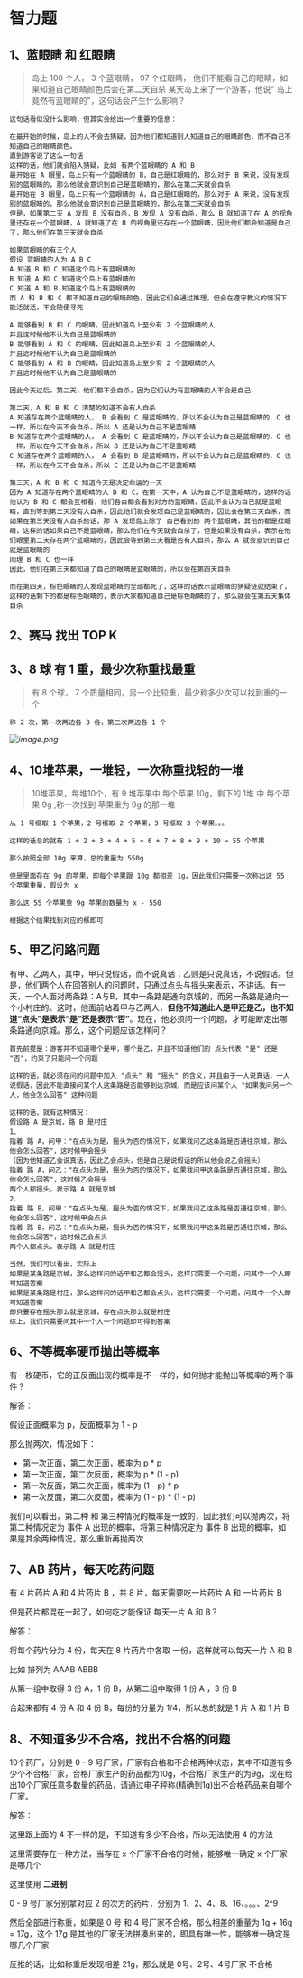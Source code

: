 # 智力题



## 1、蓝眼睛 和 红眼睛

> 岛上 100 个人， 3 个蓝眼睛， 97 个红眼睛， 他们不能看自己的眼睛，如果知道自己眼睛颜色后会在第二天自杀
> 某天岛上来了一个游客，他说" 岛上竟然有蓝眼睛的"，这句话会产生什么影响？

```
这句话看似没什么影响，但其实会给出一个重要的信息：

在最开始的时候，岛上的人不会去猜疑，因为他们都知道别人知道自己的眼睛颜色，而不自己不知道自己的眼睛颜色。
直到游客说了这么一句话
这样的话，他们就会陷入猜疑，比如 有两个蓝眼睛的 A 和 B
最开始在 A 眼里，岛上只有一个蓝眼睛的 B，自己是红眼睛的，那么对于 B 来说，没有发现别的蓝眼睛的，那么他就会意识到自己是蓝眼睛的，那么在第二天就会自杀
最开始在 B 眼里，岛上只有一个蓝眼睛的 A，自己是红眼睛的，那么对于 A 来说，没有发现别的蓝眼睛的，那么他就会意识到自己是蓝眼睛的，那么在第二天就会自杀
但是，如果第二天 A 发现 B 没有自杀，B 发现 A 没有自杀，那么 B 就知道了在 A 的视角里还存在一个蓝眼睛，A 就知道了在 B 的视角里还存在一个蓝眼睛，因此他们都会知道是自己了，那么他们在第三天就会自杀

如果蓝眼睛的有三个人
假设 蓝眼睛的人为 A B C
A 知道 B 和 C 知道这个岛上有蓝眼睛的
B 知道 A 和 C 知道这个岛上有蓝眼睛的
C 知道 A 和 B 知道这个岛上有蓝眼睛的
而 A 和 B 和 C 都不知道自己的眼睛颜色，因此它们会通过推理，但会在遵守教义的情况下能活就活，不会随便寻死

A 能够看到 B 和 C 的眼睛，因此知道岛上至少有 2 个蓝眼睛的人
并且这时候他不认为自己是蓝眼睛的
B 能够看到 A 和 C 的眼睛，因此知道岛上至少有 2 个蓝眼睛的人
并且这时候他不认为自己是蓝眼睛的
C 能够看到 A 和 B 的眼睛，因此知道岛上至少有 2 个蓝眼睛的人
并且这时候他不认为自己是蓝眼睛的

因此今天过后，第二天，他们都不会自杀，因为它们认为有蓝眼睛的人不会是自己

第二天，A 和 B 和 C 清楚的知道不会有人自杀
A 知道存在两个蓝眼睛的人， B 会看到 C 是蓝眼睛的，所以不会认为自己是蓝眼睛的，C 也一样，所以在今天不会自杀，所以 A 还是认为自己不是蓝眼睛
B 知道存在两个蓝眼睛的人， A 会看到 C 是蓝眼睛的，所以不会认为自己是蓝眼睛的，C 也一样，所以在今天不会自杀，所以 B 还是认为自己不是蓝眼睛
C 知道存在两个蓝眼睛的人， A 会看到 B 是蓝眼睛的，所以不会认为自己是蓝眼睛的，C 也一样，所以在今天不会自杀，所以 C 还是认为自己不是蓝眼睛

第三天，A 和 B 和 C 知道今天是决定命运的一天
因为 A 知道存在两个蓝眼睛的人 B 和 C，在第一天中，A 认为自己不是蓝眼睛的，这样的话他认为 B 和 C 都会互相看，他们各自都会看到对方的蓝眼睛，因此不会认为自己就是蓝眼睛，直到等到第二天没有人自杀，因此他们就会发现自己是蓝眼睛的，因此会在第三天自杀，而如果在第三天没有人自杀的话，那 A 发现岛上除了 自己看到的 两个蓝眼睛，其他的都是红眼睛，这样的话如果自己不是蓝眼睛，那么他们在今天就会自杀了，但是如果没有自杀，表示在他们眼里第二天存在两个蓝眼睛的，因此会等到第三天看是否有人自杀，那么 A 就会意识到自己就是蓝眼睛的
同理 B 和 C 也一样
因此，他们在第三天都知道了自己的眼睛是蓝眼睛的，所以会在第四天自杀

而在第四天，棕色眼睛的人发现蓝眼睛的全部都死了，这样的话表示蓝眼睛的猜疑链就结束了，这样的话剩下的都是棕色眼睛的，表示大家都知道自己是棕色眼睛的了，那么就会在第五天集体自杀
```





## 2、赛马 找出 TOP K





## 3、8 球 有 1 重，最少次称重找最重

> 有 8 个球， 7 个质量相同，另一个比较重，最少称多少次可以找到重的一个

```
称 2 次，第一次两边各 3 各，第二次两边各 1 个
```

*![image.png](https://pic.leetcode-cn.com/1601825205-wdviJm-image.png)*



## 4、10堆苹果，一堆轻，一次称重找轻的一堆

>  10堆苹果，每堆10个，有 9 堆苹果中 每个苹果 10g，剩下的 1堆 中 每个苹果 9g  ,称一次找到 苹果重为 9g 的那一堆 

```
从 1 号框取 1 个苹果，2 号框取 2 个苹果，3 号框取 3 个苹果。。。

这样的话总的就有 1 + 2 + 3 + 4 + 5 + 6 + 7 + 8 + 9 + 10 = 55 个苹果

那么按照全部 10g 来算，总的重量为 550g

但是里面存在 9g 的苹果，即每个苹果跟 10g 都相差 1g，因此我们只需要一次称出这 55 个苹果重量，假设为 x

那么这 55 个苹果重 9g 苹果的数量为 x - 550

根据这个结果找到对应的框即可
```





## 5、甲乙问路问题

有甲、乙两人，其中，甲只说假话，而不说真话；乙则是只说真话，不说假话。但是，他们两个人在回答别人的问题时，只通过点头与摇头来表示，不讲话。有一天，一个人面对两条路：A与B，其中一条路是通向京城的，而另一条路是通向一个小村庄的。这时，他面前站着甲与乙两人，**但他不知道此人是甲还是乙，也不知道“点头”是表示“是”还是表示“否”**。现在，他必须问一个问题，才可能断定出哪条路通向京城。那么，这个问题应该怎样问？  

```
首先前提是：游客并不知道哪个是甲，哪个是乙，并且不知道他们的 点头代表 "是" 还是 "否"，约束了只能问一个问题

这样的话，就必须在问的问题中加入 "点头" 和 "摇头" 的含义，并且由于一人说真话，一人说假话，因此不能直接问某个人这条路是否能够到达京城，而是应该问某个人 "如果我问另一个人，他会怎么回答" 这种问题

这样的话，就有这种情况：
假设路 A 是京城，路 B 是村庄
1、
指着 路 A，问甲："在点头为是，摇头为否的情况下，如果我问乙这条路是否通往京城，那么他会怎么回答"，这时候甲会摇头
（因为他知道乙会说真话，因此乙会点头，但是自己是说假话的所以他会说乙会摇头）
指着 路 A，问乙："在点头为是，摇头为否的情况下，如果我问甲这条路是否通往京城，那么他会怎么回答"，这时候乙会摇头
两个人都摇头，表示路 A 就是京城
2、
指着 路 B，问甲："在点头为是，摇头为否的情况下，如果我问乙这条路是否通往京城，那么他会怎么回答"，这时候甲会点头
指着 路 B，问乙："在点头为是，摇头为否的情况下，如果我问甲这条路是否通往京城，那么他会怎么回答"，这时候乙会点头
两个人都点头，表示路 A 就是村庄

当然，我们可以看出，实际上
如果是某条路是京城，那么这样问的话甲和乙都会摇头，这样只需要一个问题，问其中一个人即可知道答案
如果是某条路是村庄，那么这样问的话甲和乙都会点头，这样只需要一个问题，问其中一个人即可知道答案
即只要存在摇头那么就是京城，存在点头那么就是村庄
综上，我们只需要问其中一个人一个问题即可得到答案
```





## 6、不等概率硬币抛出等概率

有一枚硬币，它的正反面出现的概率是不一样的，如何抛才能抛出等概率的两个事件？



解答：

假设正面概率为 p，反面概率为 1 - p

那么抛两次，情况如下：

- 第一次正面，第二次正面，概率为 p * p
- 第一次正面，第二次反面，概率为 p * (1 - p)
- 第一次反面，第二次正面，概率为 (1 - p) * p
- 第一次反面，第二次反面，概率为 (1 - p) * (1 - p)

我们可以看出，第二种 和 第三种情况的概率是一致的，因此我们可以抛两次，将第二种情况定为 事件 A 出现的概率，将第三种情况定为 事件 B 出现的概率，如果是其余两种情况，那么重新再抛两次





## 7、AB 药片，每天吃药问题

有 4 片药片 A 和 4 片药片 B ，共 8 片，每天需要吃一片药片 A 和 一片药片 B

但是药片都混在一起了，如何吃才能保证 每天一片 A 和 B？



解答：

将每个药片分为 4 份，每天在 8 片药片中各取 一份，这样就可以每天一片 A 和 B

比如 排列为 AAAB  ABBB

从第一组中取得 3 份 A，1 份 B，从第二组中取得 1 份 A ，3 份 B

合起来都有 4 份 A 和 4 份 B，每份的分量为 1/4，所以总的就是 1 片 A 和 1 片 B





## 8、不知道多少不合格，找出不合格的问题

 10个药厂，分别是 0 - 9 号厂家，厂家有合格和不合格两种状态，其中不知道有多少个不合格厂家，合格厂家生产的药品都为10g，不合格厂家生产的为9g，现在给出10个厂家任意多数量的药品，请通过电子秤称(精确到1g)出不合格药品来自哪个厂家。 



解答：

这里跟上面的 4 不一样的是，不知道有多少不合格，所以无法使用 4 的方法

这里需要存在一种方法，当存在 x 个厂家不合格的时候，能够唯一确定 x 个厂家是哪几个

这里使用 **二进制**

0 - 9 号厂家分别拿对应 2 的次方的药片，分别为 1、2、4、8、16、。。。、2^9

然后全部进行称重，如果是 0 号 和 4 号厂家不合格，那么相差的重量为 1g + 16g = 17g，这个 17g 是其他的厂家无法拼凑出来的，即具有唯一性，能够唯一确定是哪几个厂家

反推的话，比如称重后发现相差 21g，那么就是 0号、2号、4号厂家 不合格

